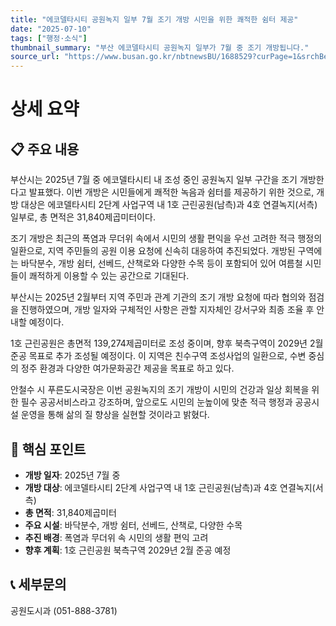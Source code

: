 ```yaml
---
title: "에코델타시티 공원녹지 일부 7월 조기 개방 시민을 위한 쾌적한 쉼터 제공"
date: "2025-07-10"
tags: ["행정·소식"]
thumbnail_summary: "부산 에코델타시티 공원녹지 일부가 7월 중 조기 개방됩니다."
source_url: "https://www.busan.go.kr/nbtnewsBU/1688529?curPage=1&srchBeginDt=&srchEndDt=&srchKey=&srchText="
---
```


# 상세 요약

## 📋 주요 내용
부산시는 2025년 7월 중 에코델타시티 내 조성 중인 공원녹지 일부 구간을 조기 개방한다고 발표했다. 이번 개방은 시민들에게 쾌적한 녹음과 쉼터를 제공하기 위한 것으로, 개방 대상은 에코델타시티 2단계 사업구역 내 1호 근린공원(남측)과 4호 연결녹지(서측) 일부로, 총 면적은 31,840제곱미터이다. 

조기 개방은 최근의 폭염과 무더위 속에서 시민의 생활 편익을 우선 고려한 적극 행정의 일환으로, 지역 주민들의 공원 이용 요청에 신속히 대응하여 추진되었다. 개방된 구역에는 바닥분수, 개방 쉼터, 선베드, 산책로와 다양한 수목 등이 포함되어 있어 여름철 시민들이 쾌적하게 이용할 수 있는 공간으로 기대된다.

부산시는 2025년 2월부터 지역 주민과 관계 기관의 조기 개방 요청에 따라 협의와 점검을 진행하였으며, 개방 일자와 구체적인 사항은 관할 지자체인 강서구와 최종 조율 후 안내할 예정이다. 

1호 근린공원은 총면적 139,274제곱미터로 조성 중이며, 향후 북측구역이 2029년 2월 준공 목표로 추가 조성될 예정이다. 이 지역은 친수구역 조성사업의 일환으로, 수변 중심의 정주 환경과 다양한 여가문화공간 제공을 목표로 하고 있다.

안철수 시 푸른도시국장은 이번 공원녹지의 조기 개방이 시민의 건강과 일상 회복을 위한 필수 공공서비스라고 강조하며, 앞으로도 시민의 눈높이에 맞춘 적극 행정과 공공시설 운영을 통해 삶의 질 향상을 실현할 것이라고 밝혔다.

## 🎯 핵심 포인트
- **개방 일자**: 2025년 7월 중
- **개방 대상**: 에코델타시티 2단계 사업구역 내 1호 근린공원(남측)과 4호 연결녹지(서측)
- **총 면적**: 31,840제곱미터
- **주요 시설**: 바닥분수, 개방 쉼터, 선베드, 산책로, 다양한 수목
- **추진 배경**: 폭염과 무더위 속 시민의 생활 편익 고려
- **향후 계획**: 1호 근린공원 북측구역 2029년 2월 준공 예정

## 📞 세부문의
공원도시과 (051-888-3781)